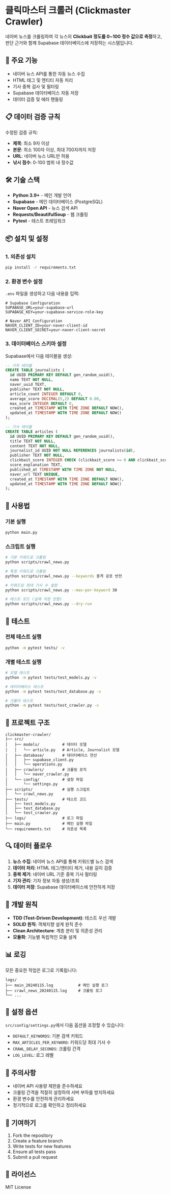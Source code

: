 # 클릭마스터 크롤러 (Clickmaster Crawler)

네이버 뉴스를 크롤링하여 각 뉴스의 **Clickbait 정도를 0~100 정수 값으로 측정**하고, 판단 근거와 함께 Supabase 데이터베이스에 저장하는 시스템입니다.

## 🎯 주요 기능

- 네이버 뉴스 API를 통한 자동 뉴스 수집
- HTML 태그 및 엔티티 자동 처리
- 기사 중복 검사 및 필터링
- Supabase 데이터베이스 자동 저장
- 데이터 검증 및 에러 핸들링

## 📋 데이터 검증 규칙

수정된 검증 규칙:
- **제목**: 최소 9자 이상
- **본문**: 최소 100자 이상, 최대 700자까지 저장
- **URL**: 네이버 뉴스 URL만 허용
- **낚시 점수**: 0-100 범위 내 정수값

## 🛠️ 기술 스택

- **Python 3.9+** - 메인 개발 언어
- **Supabase** - 메인 데이터베이스 (PostgreSQL)
- **Naver Open API** - 뉴스 검색 API
- **Requests/BeautifulSoup** - 웹 크롤링
- **Pytest** - 테스트 프레임워크

## 📦 설치 및 설정

### 1. 의존성 설치

```bash
pip install -r requirements.txt
```

### 2. 환경 변수 설정

`.env` 파일을 생성하고 다음 내용을 입력:

```env
# Supabase Configuration
SUPABASE_URL=your-supabase-url
SUPABASE_KEY=your-supabase-service-role-key

# Naver API Configuration
NAVER_CLIENT_ID=your-naver-client-id
NAVER_CLIENT_SECRET=your-naver-client-secret
```

### 3. 데이터베이스 스키마 설정

Supabase에서 다음 테이블을 생성:

```sql
-- 기자 테이블
CREATE TABLE journalists (
  id UUID PRIMARY KEY DEFAULT gen_random_uuid(),
  name TEXT NOT NULL,
  naver_uuid TEXT,
  publisher TEXT NOT NULL,
  article_count INTEGER DEFAULT 0,
  average_score DECIMAL(5,2) DEFAULT 0.00,
  max_score INTEGER DEFAULT 0,
  created_at TIMESTAMP WITH TIME ZONE DEFAULT NOW(),
  updated_at TIMESTAMP WITH TIME ZONE DEFAULT NOW()
);

-- 기사 테이블
CREATE TABLE articles (
  id UUID PRIMARY KEY DEFAULT gen_random_uuid(),
  title TEXT NOT NULL,
  content TEXT NOT NULL,
  journalist_id UUID NOT NULL REFERENCES journalists(id),
  publisher TEXT NOT NULL,
  clickbait_score INTEGER CHECK (clickbait_score >= 0 AND clickbait_score <= 100),
  score_explanation TEXT,
  published_at TIMESTAMP WITH TIME ZONE NOT NULL,
  naver_url TEXT UNIQUE,
  created_at TIMESTAMP WITH TIME ZONE DEFAULT NOW(),
  updated_at TIMESTAMP WITH TIME ZONE DEFAULT NOW()
);
```

## 🚀 사용법

### 기본 실행

```bash
python main.py
```

### 스크립트 실행

```bash
# 기본 키워드로 크롤링
python scripts/crawl_news.py

# 특정 키워드로 크롤링
python scripts/crawl_news.py --keywords 충격 공포 반전

# 키워드당 최대 기사 수 설정
python scripts/crawl_news.py --max-per-keyword 30

# 테스트 모드 (실제 저장 안함)
python scripts/crawl_news.py --dry-run
```

## 🧪 테스트

### 전체 테스트 실행

```bash
python -m pytest tests/ -v
```

### 개별 테스트 실행

```bash
# 모델 테스트
python -m pytest tests/test_models.py -v

# 데이터베이스 테스트
python -m pytest tests/test_database.py -v

# 크롤러 테스트
python -m pytest tests/test_crawler.py -v
```

## 📁 프로젝트 구조

```
clickmaster-crawler/
├── src/
│   ├── models/          # 데이터 모델
│   │   └── article.py   # Article, Journalist 모델
│   ├── database/        # 데이터베이스 연산
│   │   ├── supabase_client.py
│   │   └── operations.py
│   ├── crawlers/        # 크롤링 로직
│   │   └── naver_crawler.py
│   └── config/          # 설정 파일
│       └── settings.py
├── scripts/             # 실행 스크립트
│   └── crawl_news.py
├── tests/               # 테스트 코드
│   ├── test_models.py
│   ├── test_database.py
│   └── test_crawler.py
├── logs/                # 로그 파일
├── main.py              # 메인 실행 파일
└── requirements.txt     # 의존성 목록
```

## 🔍 데이터 플로우

1. **뉴스 수집**: 네이버 뉴스 API를 통해 키워드별 뉴스 검색
2. **데이터 처리**: HTML 태그/엔티티 제거, 내용 길이 검증
3. **중복 제거**: 네이버 URL 기준 중복 기사 필터링
4. **기자 관리**: 기자 정보 자동 생성/조회
5. **데이터 저장**: Supabase 데이터베이스에 안전하게 저장

## 🎨 개발 원칙

- **TDD (Test-Driven Development)**: 테스트 우선 개발
- **SOLID 원칙**: 객체지향 설계 원칙 준수
- **Clean Architecture**: 계층 분리 및 의존성 관리
- **모듈화**: 기능별 독립적인 모듈 설계

## 📊 로깅

모든 중요한 작업은 로그로 기록됩니다:

```
logs/
├── main_20240115.log           # 메인 실행 로그
├── crawl_news_20240115.log     # 크롤링 로그
└── ...
```

## 🔧 설정 옵션

`src/config/settings.py`에서 다음 옵션을 조정할 수 있습니다:

- `DEFAULT_KEYWORDS`: 기본 검색 키워드
- `MAX_ARTICLES_PER_KEYWORD`: 키워드당 최대 기사 수
- `CRAWL_DELAY_SECONDS`: 크롤링 간격
- `LOG_LEVEL`: 로그 레벨

## 🚨 주의사항

- 네이버 API 사용량 제한을 준수하세요
- 크롤링 간격을 적절히 설정하여 서버 부하를 방지하세요
- 환경 변수를 안전하게 관리하세요
- 정기적으로 로그를 확인하고 정리하세요

## 🤝 기여하기

1. Fork the repository
2. Create a feature branch
3. Write tests for new features
4. Ensure all tests pass
5. Submit a pull request

## 📄 라이선스

MIT License 